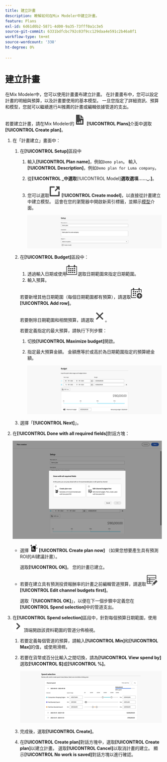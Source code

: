```yaml
---
title: 建立計畫
description: 瞭解如何在Mix Modeler中建立計畫。
feature: Plans
exl-id: 6d61d0b2-5871-4d00-9a35-73fff0a1c3e5
source-git-commit: 6331bdfcbc792c03f9cc129daa4e591c2b46a8f1
workflow-type: tm+mt
source-wordcount: '338'
ht-degree: 0%

---
```



# 建立計畫

在Mix Modeler中，您可以使用計畫畫布建立計畫。 在計畫畫布中，您可以設定計畫的明細與預算，以及計畫要使用的基本模型。 一旦您指定了詳細資訊、預算和模型，您就可以繼續進行AI推薦的計畫或編輯依據管道的支出。

若要建立計畫，請在Mix Modeler的![PLan](/help/assets/icons/FileChart.svg) **[!UICONTROL Plans]**&#x200B;介面中選取&#x200B;**[!UICONTROL Create plan]**。

1. 在「計畫建立」畫面中：

   1. 在&#x200B;**[!UICONTROL Setup]**&#x200B;區段中

      1. 輸入&#x200B;**[!UICONTROL Plan name]**，例如`Demo plan`。 輸入&#x200B;**[!UICONTROL Description]**，例如`Demo plan for Luma company`。
      1. 從&#x200B;**[!UICONTROL _中選取&#x200B;**[!UICONTROL Model]**選取選項……_.]**。
      1. 您可以選取![LinkOut](/help/assets/icons/LinkOut.svg) **[!UICONTROL Create model]**，以直接從計畫建立中建立模型。 這會在您的瀏覽器中開啟新索引標籤，並顯示[模型](../models/overview.md)介面。

         ![計畫設定](/help/assets/plan-setup.png)

   1. 在&#x200B;**[!UICONTROL Budget]**&#x200B;區段中：

      1. 透過輸入日期或使用![行事曆](/help/assets/icons/Calendar.svg)選取日期範圍來指定日期範圍。
      1. 輸入預算。

      若要新增其他日期範圍（每個日期範圍都有預算），請選取![行事曆新增](/help/assets/icons/CalendarAdd.svg) **[!UICONTROL Add row]**。

      若要刪除日期範圍和相關預算，請選取![關閉](/help/assets/icons/Close.svg)。

      若要定義指定的最大預算，請執行下列步驟：

      1. 切換&#x200B;**[!UICONTROL Maximize budget]**&#x200B;開啟。
      1. 指定最大預算金額。 金額應等於或高於為日期範圍指定的預算總金額。

         ![計畫預算](/help/assets/plan-budget.png)

   1. 選擇「**[!UICONTROL Next]**」。

1. 在&#x200B;**[!UICONTROL Done with all required fields]**&#x200B;對話方塊：

   ![完成計畫](/help/assets/plan-done-required-fields.png)

   * 選擇 <img src="/help/assets/icons/NewPlan.svg" width="25" /> **[!UICONTROL Create plan now]** （如果您想要產生具有預測ROI的AI建議計畫）。

     選取&#x200B;**[!UICONTROL OK]**。 您的計畫已建立。


   * 若要在建立具有預測投資報酬率的計畫之前編輯管道預算，請選取![表格編輯](/help/assets/icons/TableEdit.svg) **[!UICONTROL Edit channel budgets first]**。

     選取「**[!UICONTROL OK]**」，以便在下一個步驟中定義您在&#x200B;**[!UICONTROL Spend selection]**&#x200B;中的管道支出。



1. 在&#x200B;**[!UICONTROL Spend selection]**&#x200B;區段中，針對每個預算日期範圍，使用![V形](/help/assets/icons/ChevronRight.svg)頂端開啟該資料範圍的管道分佈檢視。

   1. 若要定義每個管道的預算，請輸入&#x200B;**[!UICONTROL Min]**&#x200B;和&#x200B;**[!UICONTROL Max]**&#x200B;的值，或使用滑桿。

   1. 若要在貨幣或百分比輸入之間切換，請為&#x200B;**[!UICONTROL View spend by]**&#x200B;選取&#x200B;**[!UICONTROL $]**&#x200B;或&#x200B;**[!UICONTROL %]**。

      ![花費選取專案](/help/assets/plan-spend-selection.png)

   1. 完成後，選取&#x200B;**[!UICONTROL Create]**。

   1. 在&#x200B;**[!UICONTROL Create plan]**&#x200B;對話方塊中，選取&#x200B;**[!UICONTROL Create plan]**&#x200B;以建立計畫。 選取&#x200B;**[!UICONTROL Cancel]**&#x200B;以取消計畫的建立。 顯示&#x200B;**[!UICONTROL No work is saved]**&#x200B;對話方塊以進行確認。
